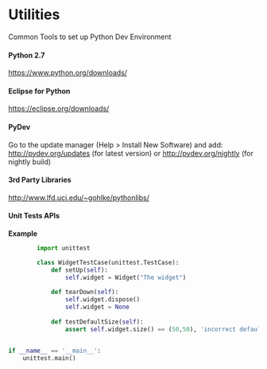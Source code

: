 # Utilities
Common Tools to set up Python Dev Environment

#### Python 2.7
https://www.python.org/downloads/

#### Eclipse for Python
https://eclipse.org/downloads/

#### PyDev
Go to the update manager (Help > Install New Software) and add: 
http://pydev.org/updates   (for latest version)   or 
http://pydev.org/nightly   (for nightly build)  


#### 3rd Party Libraries
http://www.lfd.uci.edu/~gohlke/pythonlibs/

#### Unit Tests APIs
**Example**
```python
        import unittest

        class WidgetTestCase(unittest.TestCase):
            def setUp(self):
                self.widget = Widget("The widget")
   
            def tearDown(self):
                self.widget.dispose()
                self.widget = None
   
            def testDefaultSize(self):
                assert self.widget.size() == (50,50), 'incorrect default size'
                

if __name__ == '__main__':
    unittest.main()
```  
